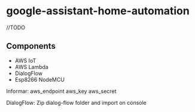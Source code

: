 # google-assistant-home-automation

//TODO

## Components

* AWS IoT
* AWS Lambda
* DialogFlow
* Esp8266 NodeMCU

Informar:
aws_endpoint
aws_key
aws_secret

DialogFlow:
Zip dialog-flow folder and import on console
